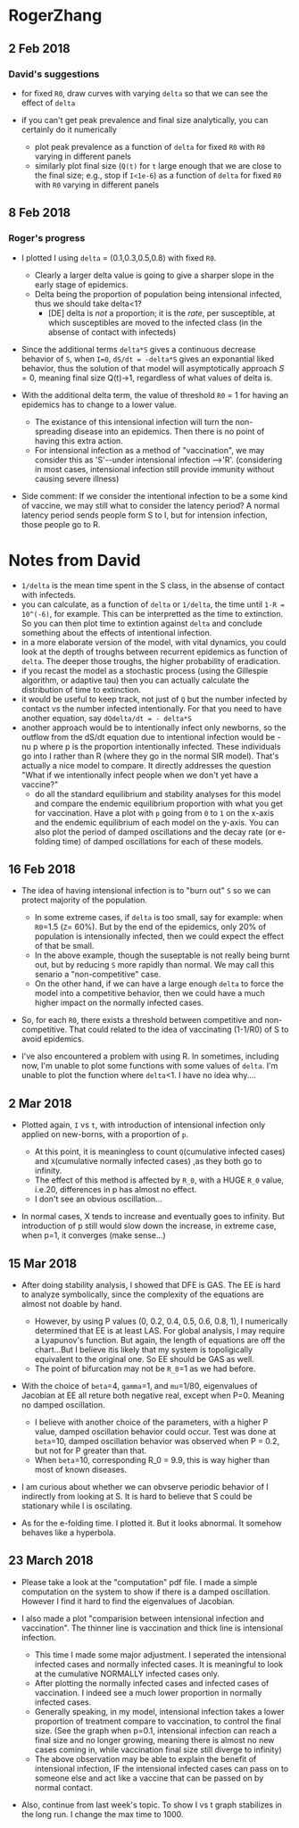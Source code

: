 # RogerZhang

## 2 Feb 2018

### David's suggestions

- for fixed `R0`, draw curves with varying `delta` so that we can see the effect of `delta`

- if you can't get peak prevalence and final size analytically, you can certainly do it numerically
    - plot peak prevalence as a function of `delta` for fixed `R0` with `R0` varying in different panels
    - similarly plot final size (`Q(t)` for `t` large enough that we are close to the final size; e.g., stop if `I<1e-6`) as a function of `delta` for fixed `R0` with `R0` varying in different panels
    
## 8 Feb 2018

### Roger's progress

- I plotted I using `delta` = (0.1,0.3,0.5,0.8) with fixed `R0`.
    - Clearly a larger delta value is going to give a sharper slope in the early stage of epidemics. 
    - Delta being the proportion of population being intensional infected, thus we should take delta<1?
        - [DE] delta is _not_ a proportion; it is the _rate_, per susceptible, at which susceptibles are moved to the infected class (in the absense of contact with infecteds)

- Since the additional terms `delta*S` gives a continuous decrease behavior of `S`, when `I=0`, `dS/dt = -delta*S` gives an exponantial liked behavior, thus the solution of that model will asymptotically approach $S=0$, meaning final size Q(t)->1, regardless of what values of delta is.

- With the additional delta term, the value of threshold `R0` = 1 for having an epidemics has to change to a lower value.
    - The existance of this intensional infection will turn the non-spreading disease into an epidemics. Then there is no point of having this extra action.
    - For intensional infection as a method of "vaccination", we may consider this as 'S'--under intensional infection -->'R'. (considering in most cases, intensional infection still provide immunity without causing severe illness)

- Side comment: If we consider the intentional infection to be a some kind of vaccine, we may still what to consider the latency period? A normal latency period sends people form S to I, but for intension infection, those people go to R.

# Notes from David

- `1/delta` is the mean time spent in the S class, in the absense of contact with infecteds.
- you can calculate, as a function of `delta` or `1/delta`, the time until `1-R = 10^(-6)`, for example.  This can be interpretted as the time to extinction.  So you can then plot time to extintion against `delta` and conclude something about the effects of intentional infection.
- in a more elaborate version of the model, with vital dynamics, you could look at the depth of troughs between recurrent epidemics as function of `delta`.  The deeper those troughs, the higher probability of eradication.
- if you recast the model as a stochastic process (using the Gillespie algorithm, or adaptive tau) then you can actually calculate the distribution of time to extinction.
- it would be useful to keep track, not just of `Q` but the number infected by contact vs the number infected intentionally.  For that you need to have another equation, say `dQdelta/dt = - delta*S`
- another approach would be to intentionally infect only newborns, so the outflow from the dS/dt equation due to intentional infection would be -nu p where p is the proportion intentionally infected.  These individuals go into I rather than R (where they go in the normal SIR model).  That's actually a nice model to compare.  It directly addresses the question "What if we intentionally infect people when we don't yet have a vaccine?"
    - do all the standard equilibrium and stability analyses for this model and compare the endemic equilibrium proportion with what you get for vaccination.  Have a plot with `p` going from `0` to `1` on the x-axis and the endemic equilibrium of each model on the y-axis.  You can also plot the period of damped oscillations and the decay rate (or e-folding time) of damped oscillations for each of these models.

## 16 Feb 2018

- The idea of having intensional infection is to "burn out" `S` so we can protect majority of the population.
    - In some extreme cases, if `delta` is too small, say for example: when `R0`=1.5 (`Z`= 60%). But by the end of the epidemics, only 20% of population is intensionally infected, then we could expect the effect of that be small.
    - In the above example, though the suseptable is not really being burnt out, but by reducing `S` more rapidly than normal. We may call this senario a "non-competitive" case.
    - On the other hand, if we can have a large enough `delta` to force the model into a competitive behavior, then we could have a much higher impact on the normally infected cases.

- So, for each `R0`, there exists a threshold between competitive and non-competitive. That could related to the idea of vaccinating (1-1/R0) of S to avoid epidemics.
- I've also encountered a problem with using R. In sometimes, including now, I'm unable to plot some functions with some values of `delta`. I'm unable to plot the function where `delta`<1. I have no idea why....


## 2 Mar 2018

- Plotted again, `I` vs `t`, with introduction of intensional infection only applied on new-borns, with a proportion of `p`.
    - At this point, it is meaningless to count `Q`(cumulative infected cases) and `X`(cumulative normally infected cases) ,as they both go to infinity.
    - The effect of this method is affected by `R_0`, with a HUGE `R_0` value, i.e.20, differences in p has almost no effect.
    - I don't see an obvious oscillation...

- In normal cases, X tends to increase and eventually goes to infinity. But introduction of p still would slow down the increase, in extreme case, when p=1, it converges (make sense...)

## 15 Mar 2018

- After doing stability analysis, I showed that DFE is GAS. The EE is hard to analyze symbolically, since the complexity of the equations are almost not doable by hand.
    - However, by using P values (0, 0.2, 0.4, 0.5, 0.6, 0.8, 1), I numerically determined that EE is at least LAS. For global analysis, I may require a Lyapunov's function. But again, the length of equations are off the chart...But I believe itis likely that my system is topoligically equivalent to the original one. So EE should be GAS as well.
    - The point of bifurcation may not be `R_0`=1 as we had before.

- With the choice of `beta`=4, `gamma`=1, and `mu`=1/80, eigenvalues of Jacobian at EE all reture both negative real, except when P=0. Meaning no damped oscillation.
    - I believe with another choice of the parameters, with a higher P value, damped oscillation behavior could occur. Test was done at `beta`=10, damped oscillation behavior was observed when P = 0.2, but not for P greater than that.
    - When `beta`=10, corresponding R_0 = 9.9, this is way higher than most of known diseases.

- I am curious about whether we can obvserve periodic behavior of I indirectly from looking at S. It is hard to believe that S could be stationary while I is oscilating.

- As for the e-folding time. I plotted it. But it looks abnormal. It somehow behaves like a hyperbola.

## 23 March 2018

- Please take a look at the "computation" pdf file. I made a simple computation on the system to show if there is a damped oscillation. However I find it hard to find the eigenvalues of Jacobian.

- I also made a plot "comparision between intensional infection and vaccination". The thinner line is vaccination and thick line is intensional infection.
    - This time I made some major adjustment. I seperated the intensional infected cases and normally infected cases. It is meaningful to look at the cumulative NORMALLY infected cases only.
    - After plotting the normally infected cases and infected cases of vaccination. I indeed see a much lower proportion in normally infected cases. 
    - Generally speaking, in my model, intensional infection takes a lower proportion of treatment compare to vaccination, to control the final size. (See the graph when p=0.1, intensional infection can reach a final size and no longer growing, meaning there is almost no new cases coming in, while vaccination final size still diverge to infinity)
    - The above observation may be able to explain the benefit of intensional infection, IF the intensional infected cases can pass on to someone else and act like a vaccine that can be passed on by normal contact.

- Also, continue from last week's topic. To show I vs t graph stabilizes in the long run. I change the max time to 1000.
